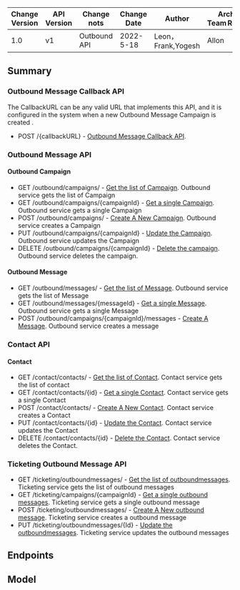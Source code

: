   | Change Version | API Version | Change nots | Change Date | Author |Architect Team Reviewer | 
  | - | - | - | - | - |- |
  | 1.0 | v1 |Outbound API | 2022-5-18 | Leon，Frank,Yogesh|  Allon|

## Summary

### Outbound Message Callback API 

The CallbackURL can be any valid URL that implements this API, and it is configured in the system when a new Outbound Message Campaign is created . 
  - POST /{callbackURL} - [Outbound Message Callback API](#voice-channel-adapter-receives-input). 

### Outbound Message API  

#### Outbound Campaign
  - GET /outbound/campaigns/ - [Get the list of Campaign](#get-the-list-of-campaign).  Outbound service gets the list of Campaign
  - GET /outbound/campaigns/{campaignId} - [Get a single Campaign](#get-a-single-campaign).  Outbound service gets a single Campaign
  - POST /outbound/campaigns/ - [Create A New Campaign](#create-a-new-campaign).  Outbound service creates a Campaign
  - PUT /outbound/campaigns/{campaignId} - [Update the Campaign](#update-the-campaign).  Outbound service updates the Campaign
  - DELETE /outbound/campaigns/{campaignId} - [Delete the campaign](#delete-the-campaign). Outbound service deletes the campaign.
#### Outbound Message
  - GET /outbound/messages/ - [Get the list of Message](#get-the-list-of-message).  Outbound service gets the list of Message
  - GET /outbound/messages/{messageId} - [Get a single Message](#get-a-single-message).  Outbound service gets a single Message
  - POST /outbound/campaigns/{campaignId}/messages - [Create A Message](#create-a-message).  Outbound service creates a message 

### Contact API 
####  Contact
  - GET /contact/contacts/ - [Get the list of Contact](#get-the-list-of-contact).  Contact service gets the list of contact
  - GET /contact/contacts/{id} - [Get a single Contact](#get-a-single-contact).  Contact service gets a single Contact
  - POST /contact/contacts/ - [Create A New Contact](#create-a-new-contact).  Contact service creates a Contact
  - PUT /contact/contacts/{id} - [Update the Contact](#update-the-contact).  Contact service updates the Contact
  - DELETE /contact/contacts/{id} - [Delete the Contact](#delete-the-contact). Contact service deletes the Contact.

### Ticketing Outbound Message API 
  - GET /ticketing/outboundmessages/ - [Get the list of outboundmessages](#get-the-list-of-outbound-messages).  Ticketing service gets the list of outbound messages
  - GET /ticketing/campaigns/{campaignId} - [Get a single outbound messages](#get-a-single-campaign).  Ticketing service gets a single outbound message
  - POST /ticketing/outboundmessages/ - [Create A New outbound message](#create-a-new-outbound-message).  Ticketing service creates a outbound message
  - PUT /ticketing/outboundmessages/{Id} - [Update the outboundmessages](#update-the-outbound-message).  Ticketing service updates the outbound messages


## Endpoints

## Model

